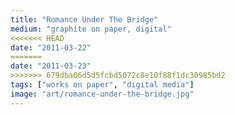 ```yaml
---
title: "Romance Under The Bridge"
medium: "graphite on paper, digital"
<<<<<<< HEAD
date: "2011-03-22"
=======
date: "2011-03-23"
>>>>>>> 679dba06d5d5fcbd5072c8e10f88f1dc30985bd2
tags: ["works on paper", "digital media"]
image: "art/romance-under-the-bridge.jpg"
---
```

